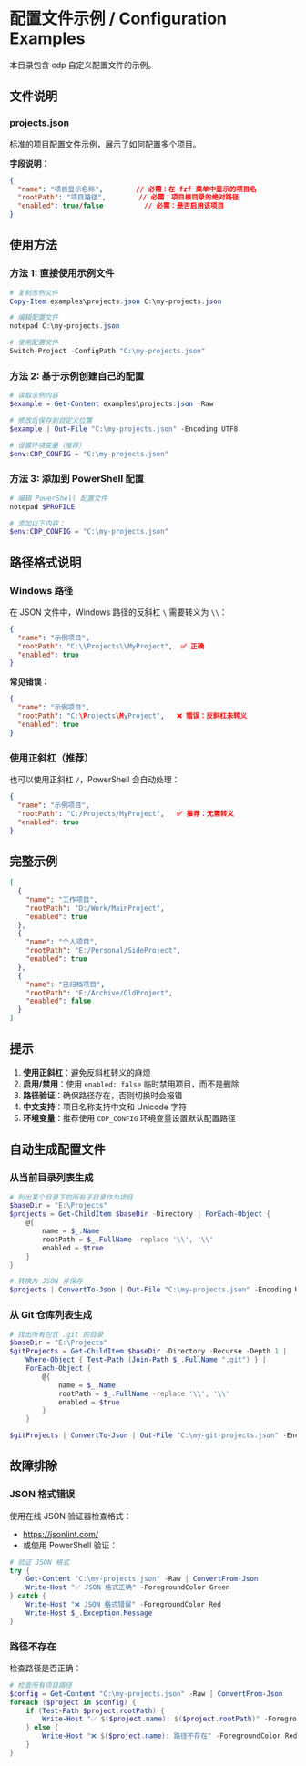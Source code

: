 # 配置文件示例 / Configuration Examples

本目录包含 cdp 自定义配置文件的示例。

## 文件说明

### projects.json

标准的项目配置文件示例，展示了如何配置多个项目。

**字段说明：**

```json
{
  "name": "项目显示名称",        // 必需：在 fzf 菜单中显示的项目名
  "rootPath": "项目路径",        // 必需：项目根目录的绝对路径
  "enabled": true/false          // 必需：是否启用该项目
}
```

## 使用方法

### 方法 1: 直接使用示例文件

```powershell
# 复制示例文件
Copy-Item examples\projects.json C:\my-projects.json

# 编辑配置文件
notepad C:\my-projects.json

# 使用配置文件
Switch-Project -ConfigPath "C:\my-projects.json"
```

### 方法 2: 基于示例创建自己的配置

```powershell
# 读取示例内容
$example = Get-Content examples\projects.json -Raw

# 修改后保存到自定义位置
$example | Out-File "C:\my-projects.json" -Encoding UTF8

# 设置环境变量（推荐）
$env:CDP_CONFIG = "C:\my-projects.json"
```

### 方法 3: 添加到 PowerShell 配置

```powershell
# 编辑 PowerShell 配置文件
notepad $PROFILE

# 添加以下内容：
$env:CDP_CONFIG = "C:\my-projects.json"
```

## 路径格式说明

### Windows 路径

在 JSON 文件中，Windows 路径的反斜杠 `\` 需要转义为 `\\`：

```json
{
  "name": "示例项目",
  "rootPath": "C:\\Projects\\MyProject",  ✅ 正确
  "enabled": true
}
```

**常见错误：**

```json
{
  "name": "示例项目",
  "rootPath": "C:\Projects\MyProject",   ❌ 错误：反斜杠未转义
  "enabled": true
}
```

### 使用正斜杠（推荐）

也可以使用正斜杠 `/`，PowerShell 会自动处理：

```json
{
  "name": "示例项目",
  "rootPath": "C:/Projects/MyProject",   ✅ 推荐：无需转义
  "enabled": true
}
```

## 完整示例

```json
[
  {
    "name": "工作项目",
    "rootPath": "D:/Work/MainProject",
    "enabled": true
  },
  {
    "name": "个人项目",
    "rootPath": "E:/Personal/SideProject",
    "enabled": true
  },
  {
    "name": "已归档项目",
    "rootPath": "F:/Archive/OldProject",
    "enabled": false
  }
]
```

## 提示

1. **使用正斜杠**：避免反斜杠转义的麻烦
2. **启用/禁用**：使用 `enabled: false` 临时禁用项目，而不是删除
3. **路径验证**：确保路径存在，否则切换时会报错
4. **中文支持**：项目名称支持中文和 Unicode 字符
5. **环境变量**：推荐使用 `CDP_CONFIG` 环境变量设置默认配置路径

## 自动生成配置文件

### 从当前目录列表生成

```powershell
# 列出某个目录下的所有子目录作为项目
$baseDir = "E:\Projects"
$projects = Get-ChildItem $baseDir -Directory | ForEach-Object {
    @{
        name = $_.Name
        rootPath = $_.FullName -replace '\\', '\\'
        enabled = $true
    }
}

# 转换为 JSON 并保存
$projects | ConvertTo-Json | Out-File "C:\my-projects.json" -Encoding UTF8
```

### 从 Git 仓库列表生成

```powershell
# 找出所有包含 .git 的目录
$baseDir = "E:\Projects"
$gitProjects = Get-ChildItem $baseDir -Directory -Recurse -Depth 1 |
    Where-Object { Test-Path (Join-Path $_.FullName ".git") } |
    ForEach-Object {
        @{
            name = $_.Name
            rootPath = $_.FullName -replace '\\', '\\'
            enabled = $true
        }
    }

$gitProjects | ConvertTo-Json | Out-File "C:\my-git-projects.json" -Encoding UTF8
```

## 故障排除

### JSON 格式错误

使用在线 JSON 验证器检查格式：
- https://jsonlint.com/
- 或使用 PowerShell 验证：

```powershell
# 验证 JSON 格式
try {
    Get-Content "C:\my-projects.json" -Raw | ConvertFrom-Json
    Write-Host "✅ JSON 格式正确" -ForegroundColor Green
} catch {
    Write-Host "❌ JSON 格式错误" -ForegroundColor Red
    Write-Host $_.Exception.Message
}
```

### 路径不存在

检查路径是否正确：

```powershell
# 检查所有项目路径
$config = Get-Content "C:\my-projects.json" -Raw | ConvertFrom-Json
foreach ($project in $config) {
    if (Test-Path $project.rootPath) {
        Write-Host "✅ $($project.name): $($project.rootPath)" -ForegroundColor Green
    } else {
        Write-Host "❌ $($project.name): 路径不存在" -ForegroundColor Red
    }
}
```
